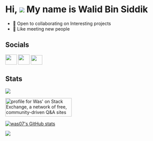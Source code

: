Hi, ![](https://user-images.githubusercontent.com/18350557/176309783-0785949b-9127-417c-8b55-ab5a4333674e.gif) My name is Walid Bin Siddik
========

*   🤝 Open to collaborating on Interesting projects
*   🌵 Like meeting new people

## Socials
<p align="left">             
<a href="https://www.github.com/was07" target="_blank" rel="noreferrer"><img src="https://raw.githubusercontent.com/danielcranney/readme-generator/main/public/icons/socials/github.svg" width="36" height="32" /></a>
<a href="https://www.twitter.com/walidbinsiddik" target="_blank" rel="noreferrer"><img src="https://raw.githubusercontent.com/danielcranney/readme-generator/main/public/icons/socials/twitter.svg" width="36" height="32" /></a>
<a href="https://discord.com/users/898891030181589002" target="_blank" rel="noreferrer"><img src="https://raw.githubusercontent.com/danielcranney/readme-generator/main/public/icons/socials/discord.svg" width="36" height="30" /></a>
</p>

## Stats
![](https://www.codewars.com/users/Water%20Coder/badges/micro)

<a href="https://stackexchange.com/users/22525815"><img src="https://stackexchange.com/users/flair/22525815.png" width="208" height="58" alt="profile for Was&#39; on Stack Exchange, a network of free, community-driven Q&amp;A sites" title="profile for Was&#39; on Stack Exchange, a network of free, community-driven Q&amp;A sites"></a>

<a href="http://www.github.com/was07"><img src="https://github-readme-stats.vercel.app/api?username=was07&show_icons=true&hide=&count_private=true&title_color=0891b2&text_color=ffffff&icon_color=0891b2&bg_color=1c1917&hide_border=true&show_icons=true" alt="was07's GitHub stats" /></a>

[![](https://visitcount.itsvg.in/api?id=was07&label=Profile%20Views&color=12&icon=5&pretty=true)](https://visitcount.itsvg.in)
